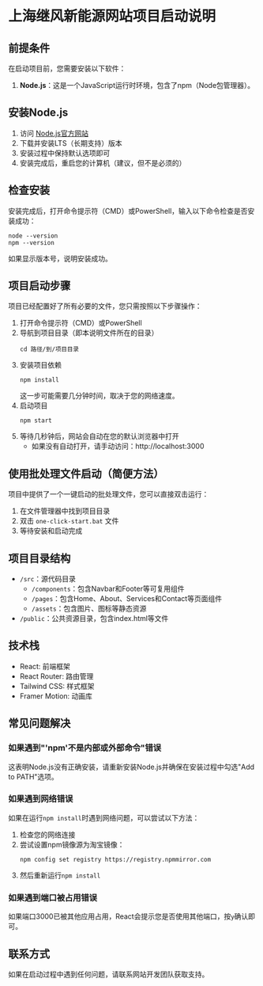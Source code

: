 # 上海继风新能源网站项目启动说明

## 前提条件

在启动项目前，您需要安装以下软件：

1. **Node.js**：这是一个JavaScript运行时环境，包含了npm（Node包管理器）。

## 安装Node.js

1. 访问 [Node.js官方网站](https://nodejs.org/zh-cn/)
2. 下载并安装LTS（长期支持）版本
3. 安装过程中保持默认选项即可
4. 安装完成后，重启您的计算机（建议，但不是必须的）

## 检查安装

安装完成后，打开命令提示符（CMD）或PowerShell，输入以下命令检查是否安装成功：

```
node --version
npm --version
```

如果显示版本号，说明安装成功。

## 项目启动步骤

项目已经配置好了所有必要的文件，您只需按照以下步骤操作：

1. 打开命令提示符（CMD）或PowerShell
2. 导航到项目目录（即本说明文件所在的目录）
   ```
   cd 路径/到/项目目录
   ```
3. 安装项目依赖
   ```
   npm install
   ```
   这一步可能需要几分钟时间，取决于您的网络速度。
4. 启动项目
   ```
   npm start
   ```
5. 等待几秒钟后，网站会自动在您的默认浏览器中打开
   - 如果没有自动打开，请手动访问：http://localhost:3000

## 使用批处理文件启动（简便方法）

项目中提供了一个一键启动的批处理文件，您可以直接双击运行：

1. 在文件管理器中找到项目目录
2. 双击 `one-click-start.bat` 文件
3. 等待安装和启动完成

## 项目目录结构

- `/src`：源代码目录
  - `/components`：包含Navbar和Footer等可复用组件
  - `/pages`：包含Home、About、Services和Contact等页面组件
  - `/assets`：包含图片、图标等静态资源
- `/public`：公共资源目录，包含index.html等文件

## 技术栈

- React: 前端框架
- React Router: 路由管理
- Tailwind CSS: 样式框架
- Framer Motion: 动画库

## 常见问题解决

### 如果遇到"'npm'不是内部或外部命令"错误

这表明Node.js没有正确安装，请重新安装Node.js并确保在安装过程中勾选"Add to PATH"选项。

### 如果遇到网络错误

如果在运行`npm install`时遇到网络问题，可以尝试以下方法：
1. 检查您的网络连接
2. 尝试设置npm镜像源为淘宝镜像：
   ```
   npm config set registry https://registry.npmmirror.com
   ```
3. 然后重新运行`npm install`

### 如果遇到端口被占用错误

如果端口3000已被其他应用占用，React会提示您是否使用其他端口，按`y`确认即可。

## 联系方式

如果在启动过程中遇到任何问题，请联系网站开发团队获取支持。 